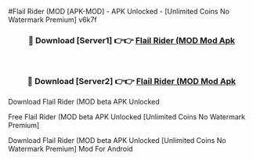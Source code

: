 #Flail Rider (MOD [APK-MOD] - APK Unlocked - [Unlimited Coins No Watermark Premium] v6k7f



<div align="center">

<h3>🔴 Download [Server1] 👉👉 <a href="https://momento.my/?title=Flail_Rider_(MOD">Flail Rider (MOD Mod Apk</a></h3><br>

<h3>🔴 Download [Server2] 👉👉 <a href="https://momento.my/?title=Flail_Rider_(MOD">Flail Rider (MOD Mod Apk</a></h3>
</div>



Download Flail Rider (MOD beta APK Unlocked

Free Flail Rider (MOD beta APK Unlocked [Unlimited Coins No Watermark Premium]

Download Flail Rider (MOD beta APK Unlocked [Unlimited Coins No Watermark Premium] Mod For Android
